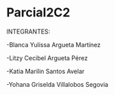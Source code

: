 # Parcial2C2

INTEGRANTES:

-Blanca Yulissa Argueta Martínez

-Litzy Cecibel Argueta Pérez

-Katia Marilin Santos Avelar

-Yohana Griselda Villalobos Segovia
